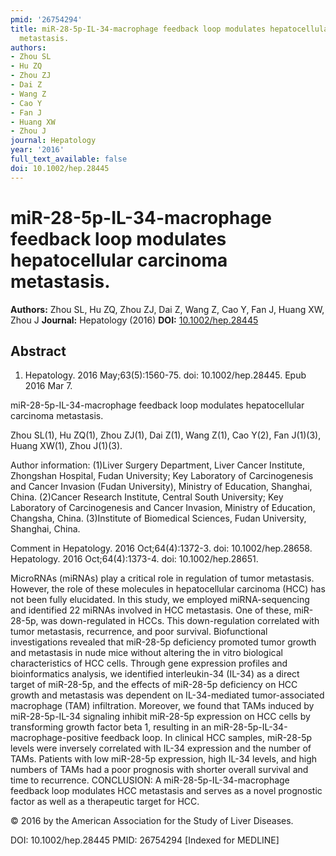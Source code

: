 ```yaml
---
pmid: '26754294'
title: miR-28-5p-IL-34-macrophage feedback loop modulates hepatocellular carcinoma
  metastasis.
authors:
- Zhou SL
- Hu ZQ
- Zhou ZJ
- Dai Z
- Wang Z
- Cao Y
- Fan J
- Huang XW
- Zhou J
journal: Hepatology
year: '2016'
full_text_available: false
doi: 10.1002/hep.28445
---
```


# miR-28-5p-IL-34-macrophage feedback loop modulates hepatocellular carcinoma metastasis.
**Authors:** Zhou SL, Hu ZQ, Zhou ZJ, Dai Z, Wang Z, Cao Y, Fan J, Huang XW, Zhou J
**Journal:** Hepatology (2016)
**DOI:** [10.1002/hep.28445](https://doi.org/10.1002/hep.28445)

## Abstract

1. Hepatology. 2016 May;63(5):1560-75. doi: 10.1002/hep.28445. Epub 2016 Mar 7.

miR-28-5p-IL-34-macrophage feedback loop modulates hepatocellular carcinoma 
metastasis.

Zhou SL(1), Hu ZQ(1), Zhou ZJ(1), Dai Z(1), Wang Z(1), Cao Y(2), Fan J(1)(3), 
Huang XW(1), Zhou J(1)(3).

Author information:
(1)Liver Surgery Department, Liver Cancer Institute, Zhongshan Hospital, Fudan 
University; Key Laboratory of Carcinogenesis and Cancer Invasion (Fudan 
University), Ministry of Education, Shanghai, China.
(2)Cancer Research Institute, Central South University; Key Laboratory of 
Carcinogenesis and Cancer Invasion, Ministry of Education, Changsha, China.
(3)Institute of Biomedical Sciences, Fudan University, Shanghai, China.

Comment in
    Hepatology. 2016 Oct;64(4):1372-3. doi: 10.1002/hep.28658.
    Hepatology. 2016 Oct;64(4):1373-4. doi: 10.1002/hep.28651.

MicroRNAs (miRNAs) play a critical role in regulation of tumor metastasis. 
However, the role of these molecules in hepatocellular carcinoma (HCC) has not 
been fully elucidated. In this study, we employed miRNA-sequencing and 
identified 22 miRNAs involved in HCC metastasis. One of these, miR-28-5p, was 
down-regulated in HCCs. This down-regulation correlated with tumor metastasis, 
recurrence, and poor survival. Biofunctional investigations revealed that 
miR-28-5p deficiency promoted tumor growth and metastasis in nude mice without 
altering the in vitro biological characteristics of HCC cells. Through gene 
expression profiles and bioinformatics analysis, we identified interleukin-34 
(IL-34) as a direct target of miR-28-5p, and the effects of miR-28-5p deficiency 
on HCC growth and metastasis was dependent on IL-34-mediated tumor-associated 
macrophage (TAM) infiltration. Moreover, we found that TAMs induced by 
miR-28-5p-IL-34 signaling inhibit miR-28-5p expression on HCC cells by 
transforming growth factor beta 1, resulting in an 
miR-28-5p-IL-34-macrophage-positive feedback loop. In clinical HCC samples, 
miR-28-5p levels were inversely correlated with IL-34 expression and the number 
of TAMs. Patients with low miR-28-5p expression, high IL-34 levels, and high 
numbers of TAMs had a poor prognosis with shorter overall survival and time to 
recurrence.
CONCLUSION: A miR-28-5p-IL-34-macrophage feedback loop modulates HCC metastasis 
and serves as a novel prognostic factor as well as a therapeutic target for HCC.

© 2016 by the American Association for the Study of Liver Diseases.

DOI: 10.1002/hep.28445
PMID: 26754294 [Indexed for MEDLINE]
